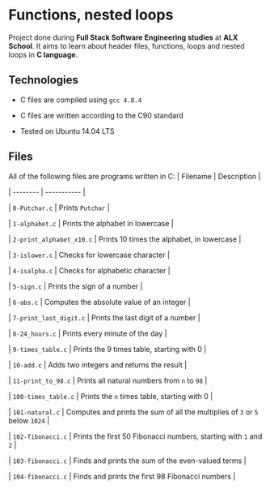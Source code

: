 # Functions, nested loops
                
                
Project done during **Full Stack Software Engineering studies** at **ALX School**. It aims to learn about header files, functions, loops and nested loops in **C language**.
                
                
## Technologies
                
* C files are compiled using `gcc 4.8.4`
                
* C files are written according to the C90 standard
                
* Tested on Ubuntu 14.04 LTS
                
                
## Files
                
All of the following files are programs written in C:
| Filename | Description |
                
| -------- | ----------- |
                
| `0-Putchar.c` | Prints `Putchar` |
                
| `1-alphabet.c` | Prints the alphabet in lowercase |
                
| `2-print_alphabet_x10.c` | Prints 10 times the alphabet, in lowercase |
                
| `3-islower.c` | Checks for lowercase character |
                
| `4-isalpha.c` | Checks for alphabetic character |
                
| `5-sign.c` | Prints the sign of a number |
                
| `6-abs.c` | Computes the absolute value of an integer |
                
| `7-print_last_digit.c` | Prints the last digit of a number |
                
| `8-24_hours.c` | Prints every minute of the day |
                
| `9-times_table.c` | Prints the 9 times table, starting with 0 |
                
| `10-add.c` | Adds two integers and returns the result |
                
| `11-print_to_98.c` | Prints all natural numbers from `n` to `98` |
                
| `100-times_table.c` | Prints the `n` times table, starting with 0 |
                
| `101-natural.c` | Computes and prints the sum of all the multiplies of `3` or `5` below `1024` |
                
| `102-fibonacci.c` | Prints the first 50 Fibonacci numbers, starting with `1` and `2` |
                
| `103-fibonacci.c` | Finds and prints the sum of the even-valued terms |
                
| `104-fibonacci.c` | Finds and prints the first 98 Fibonacci numbers |
